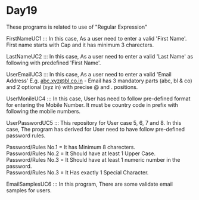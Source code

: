 # Day19
These programs is related to use of "Regular Expression"

FirstNameUC1  ::: In this case, As a user need to enter a valid 'First Name'. First name starts with Cap and it has minimum 3 charecters.

LastNameUC2 ::: In this case, As a user need to enter a valid 'Last Name' as following with predefined 'First Name'.

UserEmailUC3 ::: In this case, As a user need to enter a valid 'Email Address' E.g. abc.xyz@bl.co.in - Email has 3 mandatory parts (abc, bl & co) and 2 optional (xyz in) with precise @ and . positions.

UserMonileUC4 ::: In this case, User has need to follow pre-defined format for entering the Mobile Number. It must be country code in prefix with following the mobile numbers.

UserPasswordUC5 ::: This repository for User case 5, 6, 7 and 8. In this case, The program has derived for User need to have follow pre-defined password rules.

Password/Rules No.1 = It has Minimum 8 charecters.                                                                                                                       
Password/Rules No.2 = It Should have at least 1 Upper Case.                                                                                                               
Password/Rules No.3 = It Should have at least 1 numeric number in the password.                                                                                           
Password/Rules No.3 = It Has exactly 1 Special Character.

EmailSamplesUC6 ::: In this program, There are some validate email samples for users.
